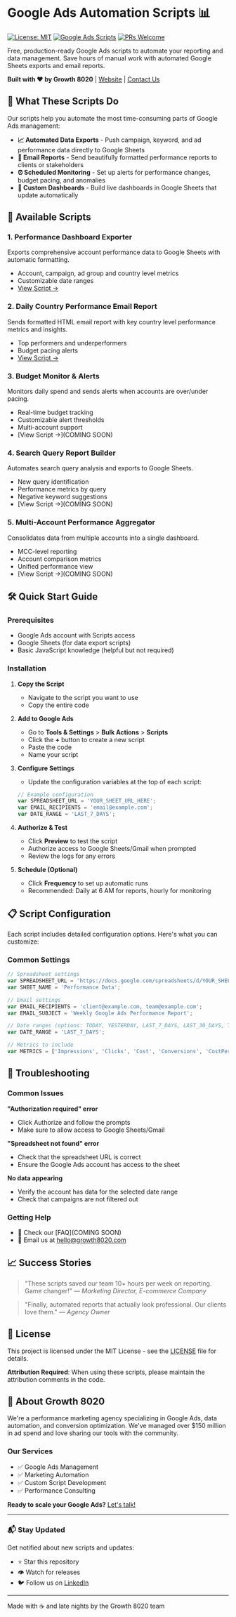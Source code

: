 # Google Ads Automation Scripts 📊

[![License: MIT](https://img.shields.io/badge/License-MIT-yellow.svg)](https://opensource.org/licenses/MIT)
[![Google Ads Scripts](https://img.shields.io/badge/Google%20Ads-Scripts-4285F4?logo=google-ads)](https://developers.google.com/google-ads/scripts)
[![PRs Welcome](https://img.shields.io/badge/PRs-welcome-brightgreen.svg)](http://makeapullrequest.com)

Free, production-ready Google Ads scripts to automate your reporting and data management. Save hours of manual work with automated Google Sheets exports and email reports.

**Built with ❤️ by Growth 8020** | [Website](https://growth8020.com) | [Contact Us](https://growth8020.com/contact)

## 🚀 What These Scripts Do

Our scripts help you automate the most time-consuming parts of Google Ads management:

- **📈 Automated Data Exports** - Push campaign, keyword, and ad performance data directly to Google Sheets
- **📧 Email Reports** - Send beautifully formatted performance reports to clients or stakeholders
- **⏰ Scheduled Monitoring** - Set up alerts for performance changes, budget pacing, and anomalies
- **🎯 Custom Dashboards** - Build live dashboards in Google Sheets that update automatically

## 📁 Available Scripts

### 1. **Performance Dashboard Exporter**
Exports comprehensive account performance data to Google Sheets with automatic formatting.
- Account, campaign, ad group and country level metrics
- Customizable date ranges
- [View Script →](./performance-dashboard-exporter.js)

### 2. **Daily Country Performance Email Report**
Sends formatted HTML email report with key country level performance metrics and insights.
- Top performers and underperformers
- Budget pacing alerts
- [View Script →](./daily-email-country-performance.js)

### 3. **Budget Monitor & Alerts**
Monitors daily spend and sends alerts when accounts are over/under pacing.
- Real-time budget tracking
- Customizable alert thresholds
- Multi-account support
- [View Script →](COMING SOON)

### 4. **Search Query Report Builder**
Automates search query analysis and exports to Google Sheets.
- New query identification
- Performance metrics by query
- Negative keyword suggestions
- [View Script →](COMING SOON)

### 5. **Multi-Account Performance Aggregator**
Consolidates data from multiple accounts into a single dashboard.
- MCC-level reporting
- Account comparison metrics
- Unified performance view
- [View Script →](COMING SOON)

## 🛠️ Quick Start Guide

### Prerequisites
- Google Ads account with Scripts access
- Google Sheets (for data export scripts)
- Basic JavaScript knowledge (helpful but not required)

### Installation

1. **Copy the Script**
   - Navigate to the script you want to use
   - Copy the entire code

2. **Add to Google Ads**
   - Go to **Tools & Settings** > **Bulk Actions** > **Scripts**
   - Click the **+** button to create a new script
   - Paste the code
   - Name your script

3. **Configure Settings**
   - Update the configuration variables at the top of each script:
   ```javascript
   // Example configuration
   var SPREADSHEET_URL = 'YOUR_SHEET_URL_HERE';
   var EMAIL_RECIPIENTS = 'email@example.com';
   var DATE_RANGE = 'LAST_7_DAYS';
   ```

4. **Authorize & Test**
   - Click **Preview** to test the script
   - Authorize access to Google Sheets/Gmail when prompted
   - Review the logs for any errors

5. **Schedule (Optional)**
   - Click **Frequency** to set up automatic runs
   - Recommended: Daily at 6 AM for reports, hourly for monitoring

## 📋 Script Configuration

Each script includes detailed configuration options. Here's what you can customize:

### Common Settings
```javascript
// Spreadsheet settings
var SPREADSHEET_URL = 'https://docs.google.com/spreadsheets/d/YOUR_SHEET_ID';
var SHEET_NAME = 'Performance Data';

// Email settings
var EMAIL_RECIPIENTS = 'client@example.com, team@example.com';
var EMAIL_SUBJECT = 'Weekly Google Ads Performance Report';

// Date ranges (options: TODAY, YESTERDAY, LAST_7_DAYS, LAST_30_DAYS, THIS_MONTH, LAST_MONTH)
var DATE_RANGE = 'LAST_7_DAYS';

// Metrics to include
var METRICS = ['Impressions', 'Clicks', 'Cost', 'Conversions', 'CostPerConversion'];
```

## 🔧 Troubleshooting

### Common Issues

**"Authorization required" error**
- Click Authorize and follow the prompts
- Make sure to allow access to Google Sheets/Gmail

**"Spreadsheet not found" error**
- Check that the spreadsheet URL is correct
- Ensure the Google Ads account has access to the sheet

**No data appearing**
- Verify the account has data for the selected date range
- Check that campaigns are not filtered out

### Getting Help
- 📖 Check our [FAQ](COMING SOON)
- 📧 Email us at hello@growth8020.com

## 📈 Success Stories

> "These scripts saved our team 10+ hours per week on reporting. Game changer!"
> — *Marketing Director, E-commerce Company*

> "Finally, automated reports that actually look professional. Our clients love them."
> — *Agency Owner*

## 📜 License

This project is licensed under the MIT License - see the [LICENSE](LICENSE) file for details.

**Attribution Required**: When using these scripts, please maintain the attribution comments in the code.

## 🌟 About Growth 8020

We're a performance marketing agency specializing in Google Ads, data automation, and conversion optimization. We've managed over $150 million in ad spend and love sharing our tools with the community.

### Our Services
- ✅ Google Ads Management
- ✅ Marketing Automation
- ✅ Custom Script Development
- ✅ Performance Consulting

**Ready to scale your Google Ads?** [Let's talk!](https://growth8020.com/contact)

---

### 📬 Stay Updated

Get notified about new scripts and updates:
- ⭐ Star this repository
- 👁️ Watch for releases
- 🐦 Follow us on [LinkedIn](https://www.linkedin.com/company/growth-8020)

---

Made with ☕ and late nights by the Growth 8020 team
